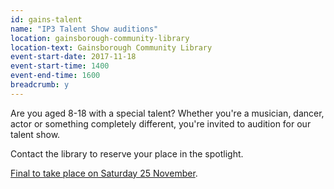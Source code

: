 ```yaml
---
id: gains-talent
name: "IP3 Talent Show auditions"
location: gainsborough-community-library
location-text: Gainsborough Community Library
event-start-date: 2017-11-18
event-start-time: 1400
event-end-time: 1600
breadcrumb: y
---
```


Are you aged 8-18 with a special talent? Whether you're a musician, dancer, actor or something completely different, you're invited to audition for our talent show.

Contact the library to reserve your place in the spotlight.

[Final to take place on Saturday 25 November](/events/gainsborough-2017-11-25-talent-show-final/).
